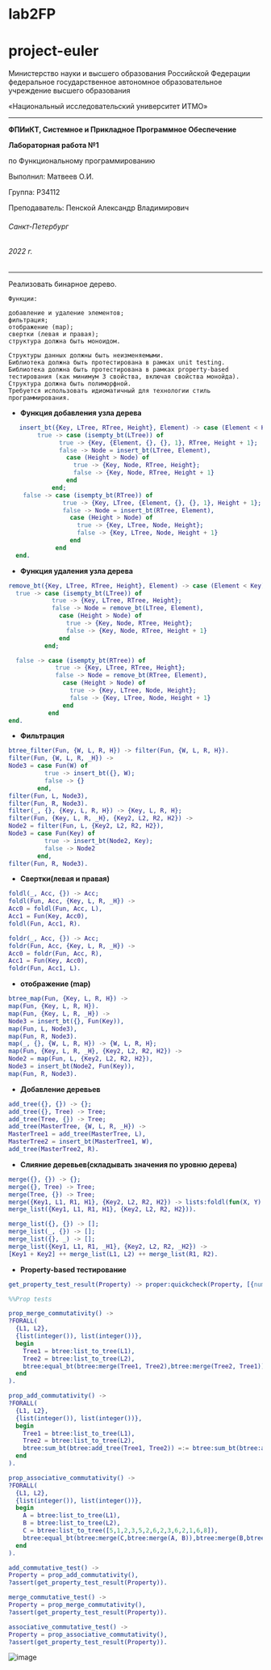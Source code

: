 # lab2FP
# project-euler
Министерство науки и высшего образования Российской Федерации федеральное государственное автономное образовательное учреждение высшего образования

«Национальный исследовательский университет ИТМО»

---
__ФПИиКТ, Системное и Прикладное Программное Обеспечение__

__Лабораторная работа №1__

по Функциональному программированию

Выполнил: Матвеев О.И.

Группа: P34112

Преподаватель: Пенской Александр Владимирович

###### Санкт-Петербург
###### 2022 г.
---
Реализовать бинарное дерево.

    Функции:

    добавление и удаление элементов;
    фильтрация;
    отображение (map);
    свертки (левая и правая);
    структура должна быть моноидом.

    Структуры данных должны быть неизменяемыми.
    Библиотека должна быть протестирована в рамках unit testing.
    Библиотека должна быть протестирована в рамках property-based тестирования (как минимум 3 свойства, включая свойства монойда).
    Структура должна быть полиморфной.
    Требуется использовать идиоматичный для технологии стиль программирования.

+ __Функция добавления узла дерева__
``` erlang
   insert_bt({Key, LTree, RTree, Height}, Element) -> case (Element < Key) of
        true -> case (isempty_bt(LTree)) of
              true -> {Key, {Element, {}, {}, 1}, RTree, Height + 1};
              false -> Node = insert_bt(LTree, Element),
                case (Height > Node) of
                  true -> {Key, Node, RTree, Height};
                  false -> {Key, Node, RTree, Height + 1}
                end
            end;
    false -> case (isempty_bt(RTree)) of
               true -> {Key, LTree, {Element, {}, {}, 1}, Height + 1};
               false -> Node = insert_bt(RTree, Element),
                 case (Height > Node) of
                   true -> {Key, LTree, Node, Height};
                   false -> {Key, LTree, Node, Height + 1}
                 end
             end
  end.
  ```
  
  + __Функция удаления узла дерева__
  ``` erlang
remove_bt({Key, LTree, RTree, Height}, Element) -> case (Element < Key) of
    true -> case (isempty_bt(LTree)) of
              true -> {Key, LTree, RTree, Height};
              false -> Node = remove_bt(LTree, Element),
                case (Height > Node) of
                  true -> {Key, Node, RTree, Height};
                  false -> {Key, Node, RTree, Height + 1}
                end
            end;

    false -> case (isempty_bt(RTree)) of
               true -> {Key, LTree, RTree, Height};
               false -> Node = remove_bt(RTree, Element),
                 case (Height > Node) of
                   true -> {Key, LTree, Node, Height};
                   false -> {Key, LTree, Node, Height + 1}
                 end
             end
  end.
  ```
   + __Фильтрация__
  ```erlang
  btree_filter(Fun, {W, L, R, H}) -> filter(Fun, {W, L, R, H}).
filter(Fun, {W, L, R, _H}) ->
  Node3 = case Fun(W) of
            true -> insert_bt({}, W);
            false -> {}
          end,
  filter(Fun, L, Node3),
  filter(Fun, R, Node3).
filter(_, {}, {Key, L, R, H}) -> {Key, L, R, H};
filter(Fun, {Key, L, R, _H}, {Key2, L2, R2, H2}) ->
  Node2 = filter(Fun, L, {Key2, L2, R2, H2}),
  Node3 = case Fun(Key) of
            true -> insert_bt(Node2, Key);
            false -> Node2
          end,
  filter(Fun, R, Node3).

  ```
  
  
  + __Свертки(левая и правая)__
  ```erlang
  foldl(_, Acc, {}) -> Acc;
foldl(Fun, Acc, {Key, L, R, _H}) ->
  Acc0 = foldl(Fun, Acc, L),
  Acc1 = Fun(Key, Acc0),
  foldl(Fun, Acc1, R).

foldr(_, Acc, {}) -> Acc;
foldr(Fun, Acc, {Key, L, R, _H}) ->
  Acc0 = foldr(Fun, Acc, R),
  Acc1 = Fun(Key, Acc0),
  foldr(Fun, Acc1, L).
  ```


  + __отображение (map)__
  ```erlang
  btree_map(Fun, {Key, L, R, H}) ->
  map(Fun, {Key, L, R, H}).
map(Fun, {Key, L, R, _H}) ->
  Node3 = insert_bt({}, Fun(Key)),
  map(Fun, L, Node3),
  map(Fun, R, Node3).
map(_, {}, {W, L, R, H}) -> {W, L, R, H};
map(Fun, {Key, L, R, _H}, {Key2, L2, R2, H2}) ->
  Node2 = map(Fun, L, {Key2, L2, R2, H2}),
  Node3 = insert_bt(Node2, Fun(Key)),
  map(Fun, R, Node3).

  ```
  
   + __Добавление деревьев__
  ```erlang
  add_tree({}, {}) -> {};
add_tree({}, Tree) -> Tree;
add_tree(Tree, {}) -> Tree;
add_tree(MasterTree, {W, L, R, _H}) ->
  MasterTree1 = add_tree(MasterTree, L),
  MasterTree2 = insert_bt(MasterTree1, W),
  add_tree(MasterTree2, R).

  ```
  
   + __Слияние деревьев(складывать значения по уровню дерева)__
  ```erlang
  merge({}, {}) -> {};
merge({}, Tree) -> Tree;
merge(Tree, {}) -> Tree;
merge({Key1, L1, R1, H1}, {Key2, L2, R2, H2}) -> lists:foldl(fun(X, Y) -> insert_bt(Y, X) end, {},
  merge_list({Key1, L1, R1, H1}, {Key2, L2, R2, H2})).

merge_list({}, {}) -> [];
merge_list(_, {}) -> [];
merge_list({}, _) -> [];
merge_list({Key1, L1, R1, _H1}, {Key2, L2, R2, _H2}) ->
  [Key1 + Key2] ++ merge_list(L1, L2) ++ merge_list(R1, R2).

  ```
  
  + __Property-based тестирование__
  ```erlang
  get_property_test_result(Property) -> proper:quickcheck(Property, [{numtests, ?PROPERTY_TESTS_AMOUNT}]).

%%Prop tests

prop_merge_commutativity() ->
  ?FORALL(
    {L1, L2},
    {list(integer()), list(integer())},
    begin
      Tree1 = btree:list_to_tree(L1),
      Tree2 = btree:list_to_tree(L2),
      btree:equal_bt(btree:merge(Tree1, Tree2),btree:merge(Tree2, Tree1))
    end
  ).

prop_add_commutativity() ->
  ?FORALL(
    {L1, L2},
    {list(integer()), list(integer())},
    begin
      Tree1 = btree:list_to_tree(L1),
      Tree2 = btree:list_to_tree(L2),
      btree:sum_bt(btree:add_tree(Tree1, Tree2)) =:= btree:sum_bt(btree:add_tree(Tree2, Tree1))
    end
  ).

prop_associative_commutativity() ->
  ?FORALL(
    {L1, L2},
    {list(integer()), list(integer())},
    begin
      A = btree:list_to_tree(L1),
      B = btree:list_to_tree(L2),
      C = btree:list_to_tree([5,1,2,3,5,2,6,2,3,6,2,1,6,8]),
      btree:equal_bt(btree:merge(C,btree:merge(A, B)),btree:merge(B,btree:merge(A, C)))
    end
  ).

add_commutative_test() ->
  Property = prop_add_commutativity(),
  ?assert(get_property_test_result(Property)).

merge_commutative_test() ->
  Property = prop_merge_commutativity(),
  ?assert(get_property_test_result(Property)).

associative_commutative_test() ->
  Property = prop_associative_commutativity(),
  ?assert(get_property_test_result(Property)).


  ```
  ![image](https://user-images.githubusercontent.com/55399599/212625801-30c989a4-1dec-41dc-95e8-cc2ef36a9f28.png)



  
 

